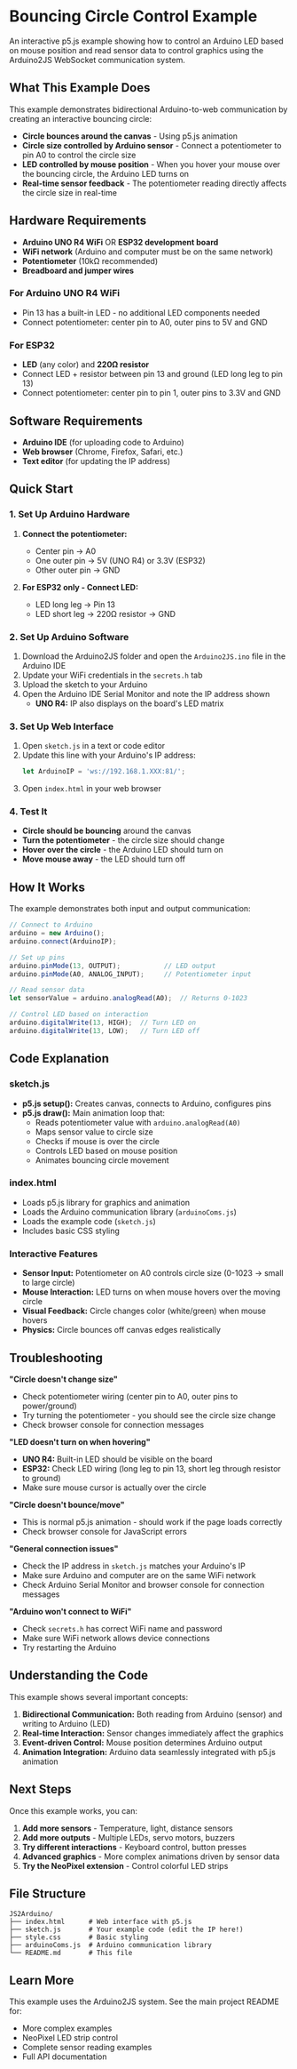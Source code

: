 # Bouncing Circle Control Example

An interactive p5.js example showing how to control an Arduino LED based on mouse position and read sensor data to control graphics using the Arduino2JS WebSocket communication system.

## What This Example Does

This example demonstrates bidirectional Arduino-to-web communication by creating an interactive bouncing circle:
- **Circle bounces around the canvas** - Using p5.js animation
- **Circle size controlled by Arduino sensor** - Connect a potentiometer to pin A0 to control the circle size
- **LED controlled by mouse position** - When you hover your mouse over the bouncing circle, the Arduino LED turns on
- **Real-time sensor feedback** - The potentiometer reading directly affects the circle size in real-time

## Hardware Requirements

- **Arduino UNO R4 WiFi** OR **ESP32 development board**
- **WiFi network** (Arduino and computer must be on the same network)
- **Potentiometer** (10kΩ recommended)
- **Breadboard and jumper wires**

### For Arduino UNO R4 WiFi
- Pin 13 has a built-in LED - no additional LED components needed
- Connect potentiometer: center pin to A0, outer pins to 5V and GND

### For ESP32
- **LED** (any color) and **220Ω resistor**
- Connect LED + resistor between pin 13 and ground (LED long leg to pin 13)
- Connect potentiometer: center pin to pin 1, outer pins to 3.3V and GND

## Software Requirements

- **Arduino IDE** (for uploading code to Arduino)
- **Web browser** (Chrome, Firefox, Safari, etc.)
- **Text editor** (for updating the IP address)

## Quick Start

### 1. Set Up Arduino Hardware

1. **Connect the potentiometer:**
   - Center pin → A0
   - One outer pin → 5V (UNO R4) or 3.3V (ESP32)
   - Other outer pin → GND

2. **For ESP32 only - Connect LED:**
   - LED long leg → Pin 13
   - LED short leg → 220Ω resistor → GND

### 2. Set Up Arduino Software

1. Download the Arduino2JS folder and open the `Arduino2JS.ino` file in the Arduino IDE
2. Update your WiFi credentials in the `secrets.h` tab
3. Upload the sketch to your Arduino
4. Open the Arduino IDE Serial Monitor and note the IP address shown
   - **UNO R4:** IP also displays on the board's LED matrix

### 3. Set Up Web Interface

1. Open `sketch.js` in a text or code editor
2. Update this line with your Arduino's IP address:
   ```javascript
   let ArduinoIP = 'ws://192.168.1.XXX:81/';
   ```
3. Open `index.html` in your web browser

### 4. Test It

- **Circle should be bouncing** around the canvas
- **Turn the potentiometer** - the circle size should change
- **Hover over the circle** - the Arduino LED should turn on
- **Move mouse away** - the LED should turn off

## How It Works

The example demonstrates both input and output communication:

```javascript
// Connect to Arduino
arduino = new Arduino();
arduino.connect(ArduinoIP);

// Set up pins
arduino.pinMode(13, OUTPUT);           // LED output
arduino.pinMode(A0, ANALOG_INPUT);     // Potentiometer input

// Read sensor data
let sensorValue = arduino.analogRead(A0);  // Returns 0-1023

// Control LED based on interaction
arduino.digitalWrite(13, HIGH);  // Turn LED on
arduino.digitalWrite(13, LOW);   // Turn LED off
```

## Code Explanation

### sketch.js
- **p5.js setup():** Creates canvas, connects to Arduino, configures pins
- **p5.js draw():** Main animation loop that:
  - Reads potentiometer value with `arduino.analogRead(A0)`
  - Maps sensor value to circle size
  - Checks if mouse is over the circle
  - Controls LED based on mouse position
  - Animates bouncing circle movement

### index.html
- Loads p5.js library for graphics and animation
- Loads the Arduino communication library (`arduinoComs.js`)
- Loads the example code (`sketch.js`)
- Includes basic CSS styling

### Interactive Features
- **Sensor Input:** Potentiometer on A0 controls circle size (0-1023 → small to large circle)
- **Mouse Interaction:** LED turns on when mouse hovers over the moving circle
- **Visual Feedback:** Circle changes color (white/green) when mouse hovers
- **Physics:** Circle bounces off canvas edges realistically

## Troubleshooting

**"Circle doesn't change size"**
- Check potentiometer wiring (center pin to A0, outer pins to power/ground)
- Try turning the potentiometer - you should see the circle size change
- Check browser console for connection messages

**"LED doesn't turn on when hovering"**
- **UNO R4:** Built-in LED should be visible on the board
- **ESP32:** Check LED wiring (long leg to pin 13, short leg through resistor to ground)
- Make sure mouse cursor is actually over the circle

**"Circle doesn't bounce/move"**
- This is normal p5.js animation - should work if the page loads correctly
- Check browser console for JavaScript errors

**"General connection issues"**
- Check the IP address in `sketch.js` matches your Arduino's IP
- Make sure Arduino and computer are on the same WiFi network
- Check Arduino Serial Monitor and browser console for connection messages

**"Arduino won't connect to WiFi"**
- Check `secrets.h` has correct WiFi name and password
- Make sure WiFi network allows device connections
- Try restarting the Arduino

## Understanding the Code

This example shows several important concepts:

1. **Bidirectional Communication:** Both reading from Arduino (sensor) and writing to Arduino (LED)
2. **Real-time Interaction:** Sensor changes immediately affect the graphics
3. **Event-driven Control:** Mouse position determines Arduino output
4. **Animation Integration:** Arduino data seamlessly integrated with p5.js animation

## Next Steps

Once this example works, you can:

1. **Add more sensors** - Temperature, light, distance sensors
2. **Add more outputs** - Multiple LEDs, servo motors, buzzers
3. **Try different interactions** - Keyboard control, button presses
4. **Advanced graphics** - More complex animations driven by sensor data
5. **Try the NeoPixel extension** - Control colorful LED strips

## File Structure
```
JS2Arduino/
├── index.html      # Web interface with p5.js
├── sketch.js       # Your example code (edit the IP here!)
├── style.css       # Basic styling
├── arduinoComs.js  # Arduino communication library
└── README.md       # This file
```

## Learn More

This example uses the Arduino2JS system. See the main project README for:
- More complex examples
- NeoPixel LED strip control
- Complete sensor reading examples  
- Full API documentation
